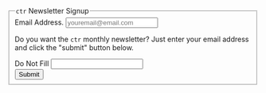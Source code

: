 <form id="newsletter-form"  class="newsletter-form" name="ctr-newsletter-prod" netlify netlify-honeypot="second-email">

<fieldset class="learning-material-wrap">

  <!-- Form Name -->
  <legend><code>ctr</code> Newsletter Signup</legend>

  <!-- Text input-->
  <div class="contact-wrap">
    <label class="title-form-label" for="email">Email Address.</label>
    <input id="email" name="email" type="text" placeholder="youremail@email.com" type="email" required>
    <p class="help-block">
    Do you want the <code>ctr</code> monthly newsletter? Just enter your email address and click the "submit" button below.
    </p>
  </div>

  <div class="fuckyou-bot-spam-shit">
    <label>Do Not Fill</label>
    <input name="second-email" tabindex = "-1">
  </div>


  <div class="break-line"></div>

  <div class="submit-wrap">
    <button id="form-submit" class="submit"><span>Submit</span></button>
  </div>

</fieldset>
</form>
